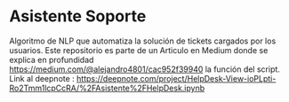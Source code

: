 # Asistente Soporte

Algoritmo de NLP que automatiza la solución de tickets cargados por los usuarios.
Este repositorio es parte de un Articulo en Medium donde se explica en profundidad https://medium.com/@alejandro4801/cac952f39940 
la función del script.
Link al deepnote : https://deepnote.com/project/HelpDesk-View-ioPLpti-Ro2Tmm1lcpCcRA/%2FAsistente%2FHelpDesk.ipynb
